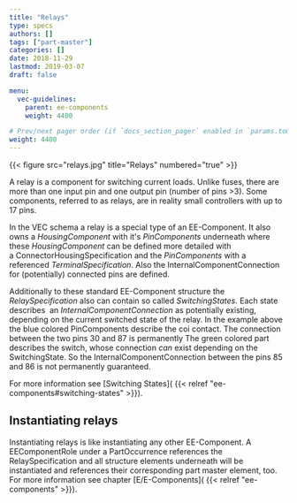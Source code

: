 ```yaml
---
title: "Relays"
type: specs
authors: []
tags: ["part-master"]
categories: []
date: 2018-11-29
lastmod: 2019-03-07
draft: false

menu:
  vec-guidelines:
    parent: ee-components
    weight: 4400

# Prev/next pager order (if `docs_section_pager` enabled in `params.toml`)
weight: 4400
---
```

{{< figure src="relays.jpg" title="Relays" numbered="true" >}}

A relay is a component for switching current loads. Unlike fuses, there are more than one input pin and one output pin (number of pins >3). Some components, referred to as relays, are in reality small controllers with up to 17 pins.

In the VEC schema a relay is a special type of an EE-Component. It also owns a *HousingComponent* with it's *PinComponents* underneath where these *HousingComponent* can be defined more detailed with a ConnectorHousingSpecification and the *PinComponents* with a referenced *TerminalSpecification*. Also the InternalComponentConnection for (potentially) connected pins are defined.

Additionally to these standard EE-Component structure the *RelaySpecification* also can contain so called *SwitchingStates.* Each state describes  an *InternalComponentConnection* as potentially existing, depending on the current switched state of the relay. In the example above the blue colored PinComponents describe the coi contact. The connection between the two pins 30 and 87 is permanently The green colored part describes the switch, whose connection *can* exist depending on the SwitchingState. So the InternalComponentConnection between the pins 85 and 86 is not permanently guaranteed.

For more information see [Switching States]( {{< relref "ee-components#switching-states" >}}).

## Instantiating relays 

Instantiating relays is like instantiating any other EE-Component. A EEComponentRole under a PartOccurrence references the RelaySpecification and all structure elements underneath will be instantiated and references their corresponding part master element, too. For more information see chapter [E/E-Components]( {{< relref "ee-components" >}}).
